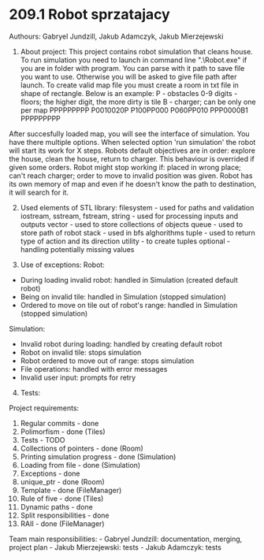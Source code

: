 # 209.1 Robot sprzatajacy
Authours: Gabryel Jundzill, Jakub Adamczyk, Jakub Mierzejewski

1. About project:
This project contains robot simulation that cleans house. To run simulation you need to launch in command line ".\Robot.exe" if
you are in folder with program. You can parse with it path to save file you want to use. Otherwise you will be asked to give file path
after launch. To create valid map file you must create a room in txt file in shape of rectangle. Below is an example:
P - obstacles
0-9 digits - floors; the higher digit, the more dirty is tile
B - charger; can be only one per map
PPPPPPPPP
P0010020P
P100PP000
P060PP010
PPP0000B1
PPPPPPPPP

After succesfully loaded map, you will see the interface of simulation. You have there multiple options. When selected option
'run simulation' the robot will start its work for X steps. Robots default objectives are in order: explore the house, 
clean the house, return to charger. This behaviour is overrided if given some orders. Robot might stop working if: placed in
wrong place; can't reach charger; order to move to invalid position was given. Robot has its own memory of map and even if he doesn't
know the path to destination, it will search for it.

2. Used elements of STL library:
filesystem - used for paths and validation
iostream, sstream, fstream, string - used for processing inputs and outputs
vector - used to store collections of objects
queue - used to store path of robot
stack - used in bfs alghorithms
tuple - used to return type of action and its direction
utility - to create tuples 
optional - handling potentially missing values

3. Use of exceptions:
Robot:
- During loading invalid robot: handled in Simulation (created default robot)
- Being on invalid tile: handled in Simulation (stopped simulation)
- Ordered to move on tile out of robot's range: handled in Simulation (stopped simulation)

Simulation:
- Invalid robot during loading: handled by creating default robot
- Robot on invalid tile: stops simulation
- Robot ordered to move out of range: stops simulation
- File operations: handled with error messages
- Invalid user input: prompts for retry

4. Tests:








Project requirements:
1. Regular commits - done
2. Polimorfism - done (Tiles)
3. Tests - TODO
4. Collections of pointers - done (Room)
5. Printing simulation progress - done (Simulation)
6. Loading from file - done (Simulation)
7. Exceptions - done
8. unique_ptr - done (Room)
9. Template - done (FileManager)
10. Rule of five - done (Tiles)
11. Dynamic paths - done
12. Split responsibilities - done
13. RAII - done (FileManager)


Team main responsibilities:
	- Gabryel Jundzill: documentation, merging, project plan
	- Jakub Mierzejewski: tests
	- Jakub Adamczyk: tests

